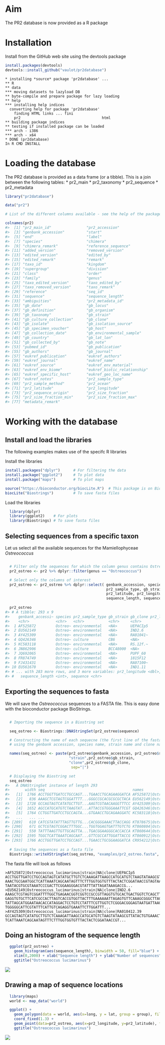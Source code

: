Aim
===

The PR2 database is now provided as a R package

Installation
============

Install from the GitHub web site using the devtools package

``` r
install.packages(devtools)
devtools::install_github("vaulot/pr2database")
```

    * installing *source* package 'pr2database' ...
    ** R
    ** data
    *** moving datasets to lazyload DB
    ** byte-compile and prepare package for lazy loading
    ** help
    *** installing help indices
      converting help for package 'pr2database'
        finding HTML links ... fini
        pr2                                     html  
    ** building package indices
    ** testing if installed package can be loaded
    *** arch - i386
    *** arch - x64
    * DONE (pr2database)
    In R CMD INSTALL

Loading the database
====================

The PR2 database is provided as a data frame (or a tibble). This is a join between the following tables: \* pr2\_main \* pr2\_taxonomy \* pr2\_sequence \* pr2\_metadata

``` r
library("pr2database")

data("pr2")

# List of the different columns available - see the help of the package for information on each field

colnames(pr2)
#>  [1] "pr2_main_id"                "pr2_accession"             
#>  [3] "genbank_accession"          "start"                     
#>  [5] "end"                        "label"                     
#>  [7] "species"                    "chimera"                   
#>  [9] "chimera_remark"             "reference_sequence"        
#> [11] "added_version"              "removed_version"           
#> [13] "edited_version"             "edited_by"                 
#> [15] "edited_remark"              "remark"                    
#> [17] "taxo_id"                    "kingdom"                   
#> [19] "supergroup"                 "division"                  
#> [21] "class"                      "order"                     
#> [23] "family"                     "genus"                     
#> [25] "taxo_edited_version"        "taxo_edited_by"            
#> [27] "taxo_removed_version"       "taxo_remark"               
#> [29] "reference"                  "seq_id"                    
#> [31] "sequence"                   "sequence_length"           
#> [33] "ambiguities"                "pr2_metadata_id"           
#> [35] "gb_date"                    "gb_locus"                  
#> [37] "gb_definition"              "gb_organism"               
#> [39] "gb_taxonomy"                "gb_strain"                 
#> [41] "gb_culture_collection"      "gb_clone"                  
#> [43] "gb_isolate"                 "gb_isolation_source"       
#> [45] "gb_specimen_voucher"        "gb_host"                   
#> [47] "gb_collection_date"         "gb_environmental_sample"   
#> [49] "gb_country"                 "gb_lat_lon"                
#> [51] "gb_collected_by"            "gb_note"                   
#> [53] "pubmed_id"                  "gb_publication"            
#> [55] "gb_authors"                 "gb_journal"                
#> [57] "eukref_publication"         "eukref_authors"            
#> [59] "eukref_journal"             "eukref_name"               
#> [61] "eukref_source"              "eukref_env_material"       
#> [63] "eukref_env_biome"           "eukref_biotic_relationship"
#> [65] "eukref_specific_host"       "eukref_geo_loc_name"       
#> [67] "eukref_notes"               "pr2_sample_type"           
#> [69] "pr2_sample_method"          "pr2_ocean"                 
#> [71] "pr2_latitude"               "pr2_longitude"             
#> [73] "pr2_sequence_origin"        "pr2_size_fraction"         
#> [75] "pr2_size_fraction_min"      "pr2_size_fraction_max"     
#> [77] "metadata_remark"
```

Working with the database
=========================

Install and load the libraries
------------------------------

The following examples makes use of the specifc R libraries

Install the libraries

``` r
install.packages("dplyr")      # For filtering the data
install.package("ggplot2")     # To plot data
install.package("maps")        # To plot maps

source("https://bioconductor.org/biocLite.R")  # This package is on Bioconductor
biocLite("Biostrings")         # To save fasta files
```

Load the libraries

``` r
  library(dplyr)
  library(ggplot2)    # For plots
  library(Biostrings) # To save fasta files
```

Selecting sequences from a specific taxon
-----------------------------------------

Let us select all the available sequences for the Mamiellophyceae *Ostreococcus*

``` r

  # Filter only the sequences for which the column genus contains Ostreococcus
  pr2_ostreo <- pr2 %>% dplyr::filter(genus == "Ostreococcus")

  # Select only the columns of interest
  pr2_ostreo <- pr2_ostreo %>% dplyr::select( genbank_accession, species, 
                                              pr2_sample_type, gb_strain, gb_clone, 
                                              pr2_latitude, pr2_longitude, 
                                              sequence_length, sequence  )
  
  pr2_ostreo
#> # A tibble: 293 x 9
#>    genbank_accessi~ species pr2_sample_type gb_strain gb_clone pr2_latitude
#>    <chr>            <chr>   <chr>           <chr>     <chr>           <dbl>
#>  1 AF525872         Ostreo~ environmental   <NA>      UEPACIp5         NA  
#>  2 EU562149         Ostreo~ environmental   <NA>      IND2.6           NA  
#>  3 AY425309         Ostreo~ environmental   <NA>      RA01041~         NA  
#>  4 GQ426346         Ostreo~ culture         CB6       <NA>             NA  
#>  5 KC583118         Ostreo~ environmental   <NA>      RS.12f.~         NA  
#>  6 JN862906         Ostreo~ culture         BCC48000  <NA>             NA  
#>  7 JQ692065         Ostreo~ environmental   <NA>      PUPF_60         -43.3
#>  8 FR874749         Ostreo~ environmental   <NA>      1815F12          60.3
#>  9 FJ431431         Ostreo~ environmental   <NA>      RA07100~         NA  
#> 10 EU561670         Ostreo~ environmental   <NA>      IND1.11         -35.0
#> # ... with 283 more rows, and 3 more variables: pr2_longitude <dbl>,
#> #   sequence_length <int>, sequence <chr>
```

Exporting the sequences to fasta
--------------------------------

We will save the *Ostreococcus* sequences to a FASTA file. This is easy done with the bioconductor package BioStrings.

``` r

  # Importing the sequence in a Biostring set 

  seq_ostreo <- Biostrings::DNAStringSet(pr2_ostreo$sequence)

  # Constructing the name of each sequecne (the first line of the fasta file)
  # using the genbank accession, species name, strain name and clone name

  names(seq_ostreo) <- paste(pr2_ostreo$genbank_accession, pr2_ostreo$species,
                             "strain",pr2_ostreo$gb_strain,
                             "clone",pr2_ostreo$gb_clone, 
                              sep="|")

  # Displaying the Biostring set
  seq_ostreo
#>   A DNAStringSet instance of length 293
#>       width seq                                        names               
#>   [1]  1766 ACCTGGTTGATCCTGCCAGT...TGAACCTGCAGAAGGATCA AF525872|Ostreoco...
#>   [2]   836 AAAGCTCGTAGTCGGATTTT...GGGCCGCACGCGCGCTACA EU562149|Ostreoco...
#>   [3]  1728 GCCAGTAGTCATATGCTTGT...AAGTCGTAACAAGGTTTCC AY425309|Ostreoco...
#>   [4]  1652 AGCCATGCATGTCTAAGTAT...ATTACCGTGGGAAATTCGT GQ426346|Ostreoco...
#>   [5]  1764 CCTGGTTGATCCTGCCAGTA...GTGAACCTGCAGAAGGATC KC583118|Ostreoco...
#>   ...   ... ...
#> [289]   610 CATCGTATATTTAGTTGTTG...CACGGGGAAACTTACCAGG KT878675|Ostreoco...
#> [290]   671 GCTCGTAGTCGGACTTTGGC...TGGTGGAGTGATTTGTCTG KT860804|Ostreoco...
#> [291]   550 TATTTAAGTTGTTGCAGTTA...TGACGGAAGGGCACCACCA KT860644|Ostreoco...
#> [292]  1595 TGGCTCATTAAATCAGCAAT...GTTCGCCATTGGATTACCG KT860912|Ostreoco...
#> [293]  1766 ACCTGGTTGATCCTGCCAGT...TGAACCTGCGGAAGGATCA CR954212|Ostreoco...
    
  # Saving the sequences as a fasta file
  Biostrings::writeXStringSet(seq_ostreo, "examples/pr2_ostreo.fasta", width = 80)
```

The fasta file will look as follows

    >AF525872|Ostreococcus_lucimarinus|strain|NA|clone|UEPACIp5
    ACCTGGTTGATCCTGCCAGTAGTCATATGCTTGTCTCAAAGATTAAGCCATGCATGTCTAAGTATAAGCGTTATACTGTG
    AAACTGCGAATGGCTCATTAAATCAGCAATAGTTTCTTTGGTGGTGTTTACTACTCGGATAACCGTAGTAATTCTAGAGC
    TAATACGTGCGTAAATCCCGACTTCGGAAGGGACGTATTTATTAGATAAAGACCG...
    >EU562149|Ostreococcus_lucimarinus|strain|NA|clone|IND2.6
    AAAGCTCGTAGTCGGATTTTGGCTGAGAACGGTCGGTCCGCCGTTAGGTGTGCACTGACTGGTCTCAGCTTCCTGGTGAG
    GAGGTGTGCTTCATCGCCACTTAGTCACCGTGGTTACTTTGAAAAAATTAGAGTGTTCAAAGCGGGCTTACGCTTGAATA
    TATTAGCATGGAATAACACCATAGGACTCCTGTCCTATTTCGTTGGTCTCGGGACGGGAGTAATGATTAAGATGAACAGT
    TGGGGGCATTCGTATTTCATTGTCAGAGGTGAAATTCTTGGATTT...
    >AY425309|Ostreococcus_lucimarinus|strain|NA|clone|RA010412.39
    GCCAGTAGTCATATGCTTGTCTCAAAGATTAAGCCATGCATGTCTAAGTATAAGCGTTATACTGTGAAACTGCGAATGGC
    TCATTAAATCAGCAATAGTTTCTTTGGTGGTGTTTACTACTCGGATAACCGT...

Doing an histogram of the sequence length
-----------------------------------------

``` r
  ggplot(pr2_ostreo) + 
    geom_histogram(aes(sequence_length), binwidth = 50, fill="blue") + 
    xlim(0,2000) + xlab("Sequence length") + ylab("Number of sequences") + 
    ggtitle("Ostreococcus lucimarinus")
```

![](img/sequence_histogram-1.png)

Drawing a map of sequence locations
-----------------------------------

``` r
  library(maps)
  world <- map_data("world")

  ggplot() + 
    geom_polygon(data = world, aes(x=long, y = lat, group = group), fill="grey") + 
    coord_fixed(1.3) +
    geom_point(data=pr2_ostreo, aes(x=pr2_longitude, y=pr2_latitude), fill="blue", size=2, shape=21) + 
    ggtitle("Ostreococcus lucimarinus")
```

![](img/sequence_map-1.png)

